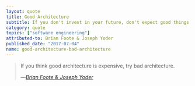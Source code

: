 ```yaml
---
layout: quote
title: Good Architecture
subtitle: If you don't invest in your future, don't expect good things
category: quote
topics: ["software engineering"]
attributed-to: Brian Foote & Joseph Yoder
published_date: "2017-07-04"
name: good-architecture-bad-architecture
---
```

> If you think good architecture is expensive, try bad architecture.
>
> &mdash;<cite>[Brian Foote & Joseph Yoder][big-ball-of-mud]</cite>

[big-ball-of-mud]: http://www.laputan.org/mud/

